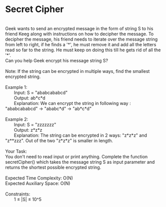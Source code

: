 <h1>Secret Cipher</h1>
<p><br>
Geek wants to send an encrypted message in the form of string S to his friend Keeg along with instructions on how to decipher the message. To decipher the message, his friend needs to iterate over the message string from left to right, if he finds a '*', he must remove it and add all the letters read so far to the string. He must keep on doing this till he gets rid of all the '*'.<br>
Can you help Geek encrypt his message string S? <br>
<br>
Note: If the string can be encrypted in multiple ways, find the smallest encrypted string. <br>
<br>
Example 1:<br>
&emsp;&emsp;Input: S = "ababcababcd"<br>
&emsp;&emsp;Output: ab*c*d<br>
&emsp;&emsp;Explanation: We can encrypt the string in following way : "ababcababcd" -> "ababc*d" -> "ab*c*d"<br>
<br>
Example 2:<br>
&emsp;&emsp;Input: S = "zzzzzzz"<br>
&emsp;&emsp;Output: z*z*z<br>
&emsp;&emsp;Explanation: The string can be encrypted in 2 ways: "z*z*z" and "z**zzz". Out of the two "z*z*z" is smaller in length.<br>
<br>
Your Task:<br> 
You don't need to read input or print anything. Complete the function secretCipher() which takes the message string S as input parameter and returns the shortest possible encrypted string.<br>
<br>
Expected Time Complexity: O(N)<br>
Expected Auxiliary Space: O(N)<br>
<br>
Constraints:<br> 
&emsp;&emsp;1 ≤ |S| ≤ 10^5<br>
<br></p>
